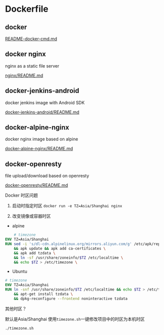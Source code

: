 # Dockerfile

## docker

[README-docker-cmd.md](https://github.com/laxian/dockerfiles/blob/master/README-docker-cmd.md)

## docker nginx

nginx as a static file server

[nginx/README.md](https://github.com/laxian/dockerfiles/blob/master/nginx/README.md)

## docker-jenkins-android

docker jenkins image with Android SDK

[docker-jenkins-android/README.md](https://github.com/laxian/dockerfiles/blob/master/docker-jenkins-android/README.md)

## docker-alpine-nginx

docker nginx image based on alpine

[docker-alpine-nginx/README.md](https://github.com/laxian/dockerfiles/blob/master/docker-alpine-nginx/README.md)

## docker-openresty

file upload/download based on openresty

[docker-openresty/README.md](https://github.com/laxian/dockerfiles/blob/master/docker-openresty/README.md)

Docker 时区问题

1. 启动时指定时区
`docker run -e TZ=Asia/Shanghai nginx`

2. 改变镜像或容器时区

- alpine

```dockerfile
    # timezone
ENV TZ=Asia/Shanghai
RUN sed -i 's/dl-cdn.alpinelinux.org/mirrors.aliyun.com/g' /etc/apk/repositories \
    && apk update && apk add ca-certificates \
    && apk add tzdata \
    && ln -sf /usr/share/zoneinfo/$TZ /etc/localtime \
    && echo $TZ > /etc/timezone \
```

- Ubuntu

```dockerfile
# timezone
ENV TZ=Asia/Shanghai
RUN ln -snf /usr/share/zoneinfo/$TZ /etc/localtime && echo $TZ > /etc/timezone \
    && apt-get install tzdata \
    && dpkg-reconfigure --frontend noninteractive tzdata
```

其他时区？

默认是Asia/Shanghai
使用`timezone.sh`一键修改项目中的时区为本机时区

```shell
./timezone.sh
```
